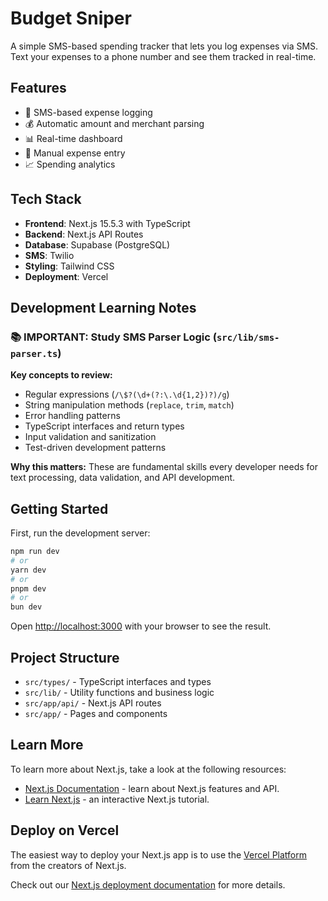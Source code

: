 # Budget Sniper

A simple SMS-based spending tracker that lets you log expenses via SMS. Text your expenses to a phone number and see them tracked in real-time.

## Features

- 📱 SMS-based expense logging
- 💰 Automatic amount and merchant parsing
- 📊 Real-time dashboard
- 🔄 Manual expense entry
- 📈 Spending analytics

## Tech Stack

- **Frontend**: Next.js 15.5.3 with TypeScript
- **Backend**: Next.js API Routes
- **Database**: Supabase (PostgreSQL)
- **SMS**: Twilio
- **Styling**: Tailwind CSS
- **Deployment**: Vercel

## Development Learning Notes

### 📚 IMPORTANT: Study SMS Parser Logic (`src/lib/sms-parser.ts`)
**Key concepts to review:**
- Regular expressions (`/\$?(\d+(?:\.\d{1,2})?)/g`)
- String manipulation methods (`replace`, `trim`, `match`)
- Error handling patterns
- TypeScript interfaces and return types
- Input validation and sanitization
- Test-driven development patterns

**Why this matters:** These are fundamental skills every developer needs for text processing, data validation, and API development.

## Getting Started

First, run the development server:

```bash
npm run dev
# or
yarn dev
# or
pnpm dev
# or
bun dev
```

Open [http://localhost:3000](http://localhost:3000) with your browser to see the result.

## Project Structure

- `src/types/` - TypeScript interfaces and types
- `src/lib/` - Utility functions and business logic
- `src/app/api/` - Next.js API routes
- `src/app/` - Pages and components

## Learn More

To learn more about Next.js, take a look at the following resources:

- [Next.js Documentation](https://nextjs.org/docs) - learn about Next.js features and API.
- [Learn Next.js](https://nextjs.org/learn) - an interactive Next.js tutorial.

## Deploy on Vercel

The easiest way to deploy your Next.js app is to use the [Vercel Platform](https://vercel.com/new?utm_medium=default-template&filter=next.js&utm_source=create-next-app&utm_campaign=create-next-app-readme) from the creators of Next.js.

Check out our [Next.js deployment documentation](https://nextjs.org/docs/app/building-your-application/deploying) for more details.

